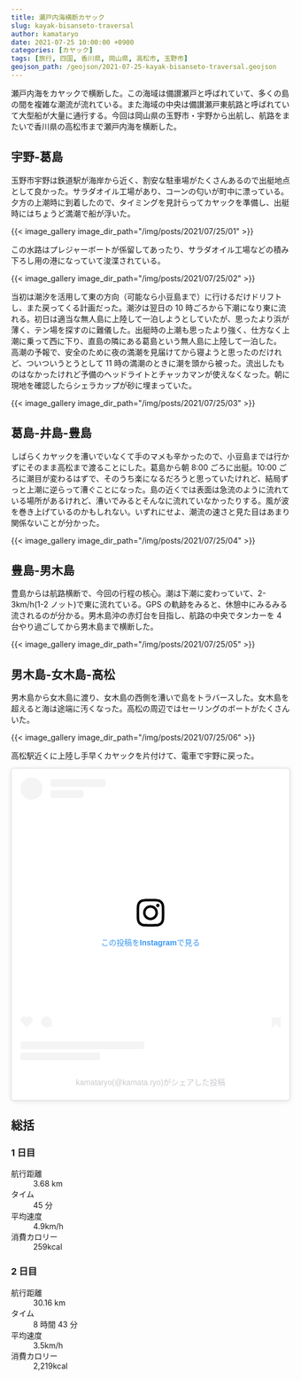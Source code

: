 ```yaml
---
title: 瀬戸内海横断カヤック
slug: kayak-bisanseto-traversal
author: kamataryo
date: 2021-07-25 10:00:00 +0900
categories: [カヤック]
tags: [旅行, 四国, 香川県, 岡山県, 高松市, 玉野市]
geojson_path: /geojson/2021-07-25-kayak-bisanseto-traversal.geojson
---
```


瀬戸内海をカヤックで横断した。この海域は備讃瀬戸と呼ばれていて、多くの島の間を複雑な潮流が流れている。また海域の中央は備讃瀬戸東航路と呼ばれていて大型船が大量に通行する。今回は岡山県の玉野市・宇野から出航し、航路をまたいで香川県の高松市まで瀬戸内海を横断した。

## 宇野-葛島

玉野市宇野は鉄道駅が海岸から近く、割安な駐車場がたくさんあるので出艇地点として良かった。サラダオイル工場があり、コーンの匂いが町中に漂っている。夕方の上潮時に到着したので、タイミングを見計らってカヤックを準備し、出艇時にはちょうど満潮で船が浮いた。

{{< image_gallery image_dir_path="/img/posts/2021/07/25/01" >}}

この水路はプレジャーボートが係留してあったり、サラダオイル工場などの積み下ろし用の港になっていて浚渫されている。

{{< image_gallery image_dir_path="/img/posts/2021/07/25/02" >}}

当初は潮汐を活用して東の方向（可能なら小豆島まで）に行けるだけドリフトし、また戻ってくる計画だった。潮汐は翌日の 10 時ごろから下潮になり東に流れる。初日は適当な無人島に上陸して一泊しようとしていたが、思ったより浜が薄く、テン場を探すのに難儀した。出艇時の上潮も思ったより強く、仕方なく上潮に乗って西に下り、直島の隣にある葛島という無人島に上陸して一泊した。
高潮の予報で、安全のために夜の満潮を見届けてから寝ようと思ったのだけれど、ついついうとうとして 11 時の満潮のときに潮を頭から被った。流出したものはなかったけれど予備のヘッドライトとチャッカマンが使えなくなった。朝に現地を確認したらシェラカップが砂に埋まっていた。

{{< image_gallery image_dir_path="/img/posts/2021/07/25/03" >}}

## 葛島-井島-豊島

しばらくカヤックを漕いでいなくて手のマメも辛かったので、小豆島までは行かずにそのまま高松まで渡ることにした。葛島から朝 8:00 ごろに出艇。10:00 ごろに潮目が変わるはずで、そのうち楽になるだろうと思っていたけれど、結局ずっと上潮に逆らって漕ぐことになった。島の近くでは表面は急流のように流れている場所があるけれど、漕いでみるとそんなに流れていなかったりする。風が波を巻き上げているのかもしれない。いずれにせよ、潮流の速さと見た目はあまり関係ないことが分かった。

{{< image_gallery image_dir_path="/img/posts/2021/07/25/04" >}}

## 豊島-男木島

豊島からは航路横断で、今回の行程の核心。潮は下潮に変わっていて、2-3km/h(1-2 ノット)で東に流れている。GPS の軌跡をみると、休憩中にみるみる流されるのが分かる。男木島沖の赤灯台を目指し、航路の中央でタンカーを 4 台やり過ごしてから男木島まで横断した。

{{< image_gallery image_dir_path="/img/posts/2021/07/25/05" >}}

## 男木島-女木島-高松

男木島から女木島に渡り、女木島の西側を漕いで島をトラバースした。女木島を超えると海は途端に汚くなった。高松の周辺ではセーリングのボートがたくさんいた。

{{< image_gallery image_dir_path="/img/posts/2021/07/25/06" >}}

高松駅近くに上陸し手早くカヤックを片付けて、電車で宇野に戻った。

<blockquote class="instagram-media" data-instgrm-captioned data-instgrm-permalink="https://www.instagram.com/tv/CRvBoxoJ-_K/?utm_source=ig_embed&amp;utm_campaign=loading" data-instgrm-version="13" style=" background:#FFF; border:0; border-radius:3px; box-shadow:0 0 1px 0 rgba(0,0,0,0.5),0 1px 10px 0 rgba(0,0,0,0.15); margin: 1px; max-width:540px; min-width:326px; padding:0; width:99.375%; width:-webkit-calc(100% - 2px); width:calc(100% - 2px);"><div style="padding:16px;"> <a href="https://www.instagram.com/tv/CRvBoxoJ-_K/?utm_source=ig_embed&amp;utm_campaign=loading" style=" background:#FFFFFF; line-height:0; padding:0 0; text-align:center; text-decoration:none; width:100%;" target="_blank"> <div style=" display: flex; flex-direction: row; align-items: center;"> <div style="background-color: #F4F4F4; border-radius: 50%; flex-grow: 0; height: 40px; margin-right: 14px; width: 40px;"></div> <div style="display: flex; flex-direction: column; flex-grow: 1; justify-content: center;"> <div style=" background-color: #F4F4F4; border-radius: 4px; flex-grow: 0; height: 14px; margin-bottom: 6px; width: 100px;"></div> <div style=" background-color: #F4F4F4; border-radius: 4px; flex-grow: 0; height: 14px; width: 60px;"></div></div></div><div style="padding: 19% 0;"></div> <div style="display:block; height:50px; margin:0 auto 12px; width:50px;"><svg width="50px" height="50px" viewBox="0 0 60 60" version="1.1" xmlns="https://www.w3.org/2000/svg" xmlns:xlink="https://www.w3.org/1999/xlink"><g stroke="none" stroke-width="1" fill="none" fill-rule="evenodd"><g transform="translate(-511.000000, -20.000000)" fill="#000000"><g><path d="M556.869,30.41 C554.814,30.41 553.148,32.076 553.148,34.131 C553.148,36.186 554.814,37.852 556.869,37.852 C558.924,37.852 560.59,36.186 560.59,34.131 C560.59,32.076 558.924,30.41 556.869,30.41 M541,60.657 C535.114,60.657 530.342,55.887 530.342,50 C530.342,44.114 535.114,39.342 541,39.342 C546.887,39.342 551.658,44.114 551.658,50 C551.658,55.887 546.887,60.657 541,60.657 M541,33.886 C532.1,33.886 524.886,41.1 524.886,50 C524.886,58.899 532.1,66.113 541,66.113 C549.9,66.113 557.115,58.899 557.115,50 C557.115,41.1 549.9,33.886 541,33.886 M565.378,62.101 C565.244,65.022 564.756,66.606 564.346,67.663 C563.803,69.06 563.154,70.057 562.106,71.106 C561.058,72.155 560.06,72.803 558.662,73.347 C557.607,73.757 556.021,74.244 553.102,74.378 C549.944,74.521 548.997,74.552 541,74.552 C533.003,74.552 532.056,74.521 528.898,74.378 C525.979,74.244 524.393,73.757 523.338,73.347 C521.94,72.803 520.942,72.155 519.894,71.106 C518.846,70.057 518.197,69.06 517.654,67.663 C517.244,66.606 516.755,65.022 516.623,62.101 C516.479,58.943 516.448,57.996 516.448,50 C516.448,42.003 516.479,41.056 516.623,37.899 C516.755,34.978 517.244,33.391 517.654,32.338 C518.197,30.938 518.846,29.942 519.894,28.894 C520.942,27.846 521.94,27.196 523.338,26.654 C524.393,26.244 525.979,25.756 528.898,25.623 C532.057,25.479 533.004,25.448 541,25.448 C548.997,25.448 549.943,25.479 553.102,25.623 C556.021,25.756 557.607,26.244 558.662,26.654 C560.06,27.196 561.058,27.846 562.106,28.894 C563.154,29.942 563.803,30.938 564.346,32.338 C564.756,33.391 565.244,34.978 565.378,37.899 C565.522,41.056 565.552,42.003 565.552,50 C565.552,57.996 565.522,58.943 565.378,62.101 M570.82,37.631 C570.674,34.438 570.167,32.258 569.425,30.349 C568.659,28.377 567.633,26.702 565.965,25.035 C564.297,23.368 562.623,22.342 560.652,21.575 C558.743,20.834 556.562,20.326 553.369,20.18 C550.169,20.033 549.148,20 541,20 C532.853,20 531.831,20.033 528.631,20.18 C525.438,20.326 523.257,20.834 521.349,21.575 C519.376,22.342 517.703,23.368 516.035,25.035 C514.368,26.702 513.342,28.377 512.574,30.349 C511.834,32.258 511.326,34.438 511.181,37.631 C511.035,40.831 511,41.851 511,50 C511,58.147 511.035,59.17 511.181,62.369 C511.326,65.562 511.834,67.743 512.574,69.651 C513.342,71.625 514.368,73.296 516.035,74.965 C517.703,76.634 519.376,77.658 521.349,78.425 C523.257,79.167 525.438,79.673 528.631,79.82 C531.831,79.965 532.853,80.001 541,80.001 C549.148,80.001 550.169,79.965 553.369,79.82 C556.562,79.673 558.743,79.167 560.652,78.425 C562.623,77.658 564.297,76.634 565.965,74.965 C567.633,73.296 568.659,71.625 569.425,69.651 C570.167,67.743 570.674,65.562 570.82,62.369 C570.966,59.17 571,58.147 571,50 C571,41.851 570.966,40.831 570.82,37.631"></path></g></g></g></svg></div><div style="padding-top: 8px;"> <div style=" color:#3897f0; font-family:Arial,sans-serif; font-size:14px; font-style:normal; font-weight:550; line-height:18px;"> この投稿をInstagramで見る</div></div><div style="padding: 12.5% 0;"></div> <div style="display: flex; flex-direction: row; margin-bottom: 14px; align-items: center;"><div> <div style="background-color: #F4F4F4; border-radius: 50%; height: 12.5px; width: 12.5px; transform: translateX(0px) translateY(7px);"></div> <div style="background-color: #F4F4F4; height: 12.5px; transform: rotate(-45deg) translateX(3px) translateY(1px); width: 12.5px; flex-grow: 0; margin-right: 14px; margin-left: 2px;"></div> <div style="background-color: #F4F4F4; border-radius: 50%; height: 12.5px; width: 12.5px; transform: translateX(9px) translateY(-18px);"></div></div><div style="margin-left: 8px;"> <div style=" background-color: #F4F4F4; border-radius: 50%; flex-grow: 0; height: 20px; width: 20px;"></div> <div style=" width: 0; height: 0; border-top: 2px solid transparent; border-left: 6px solid #f4f4f4; border-bottom: 2px solid transparent; transform: translateX(16px) translateY(-4px) rotate(30deg)"></div></div><div style="margin-left: auto;"> <div style=" width: 0px; border-top: 8px solid #F4F4F4; border-right: 8px solid transparent; transform: translateY(16px);"></div> <div style=" background-color: #F4F4F4; flex-grow: 0; height: 12px; width: 16px; transform: translateY(-4px);"></div> <div style=" width: 0; height: 0; border-top: 8px solid #F4F4F4; border-left: 8px solid transparent; transform: translateY(-4px) translateX(8px);"></div></div></div> <div style="display: flex; flex-direction: column; flex-grow: 1; justify-content: center; margin-bottom: 24px;"> <div style=" background-color: #F4F4F4; border-radius: 4px; flex-grow: 0; height: 14px; margin-bottom: 6px; width: 224px;"></div> <div style=" background-color: #F4F4F4; border-radius: 4px; flex-grow: 0; height: 14px; width: 144px;"></div></div></a><p style=" color:#c9c8cd; font-family:Arial,sans-serif; font-size:14px; line-height:17px; margin-bottom:0; margin-top:8px; overflow:hidden; padding:8px 0 7px; text-align:center; text-overflow:ellipsis; white-space:nowrap;"><a href="https://www.instagram.com/tv/CRvBoxoJ-_K/?utm_source=ig_embed&amp;utm_campaign=loading" style=" color:#c9c8cd; font-family:Arial,sans-serif; font-size:14px; font-style:normal; font-weight:normal; line-height:17px; text-decoration:none;" target="_blank">kamataryo(@kamata.ryo)がシェアした投稿</a></p></div></blockquote> <script async src="//www.instagram.com/embed.js"></script>

## 総括

### 1 日目

<dl>
<dt>航行距離</dt><dd>3.68 km</dd>
<dt>タイム</dt><dd>45 分</dd>
<dt>平均速度</dt><dd>4.9km/h</dd>
<dt>消費カロリー</dt><dd>259kcal</dd>
</dl>

### 2 日目

<dl>
<dt>航行距離</dt><dd>30.16 km</dd>
<dt>タイム</dt><dd>8 時間 43 分</dd>
<dt>平均速度</dt><dd>3.5km/h</dd>
<dt>消費カロリー</dt><dd>2,219kcal</dd>
</dl>
